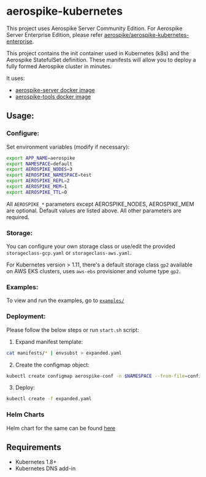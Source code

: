 # aerospike-kubernetes

This project uses Aerospike Server Community Edition. For Aerospike Server Enterprise Edition, please refer [aerospike/aerospike-kubernetes-enterprise](https://github.com/aerospike/aerospike-kubernetes-enterprise). 

This project contains the init container used in Kubernetes (k8s) and the Aerospike StatefulSet definition.
These manifests will allow you to deploy a fully formed Aerospike cluster in minutes.

It uses:

- [aerospike-server docker image](https://hub.docker.com/r/aerospike/aerospike-server)
- [aerospike-tools docker image](https://hub.docker.com/r/aerospike/aerospike-tools)

## Usage:

### Configure:

Set environment variables (modify if necessary):

```sh
export APP_NAME=aerospike
export NAMESPACE=default
export AEROSPIKE_NODES=3
export AEROSPIKE_NAMESPACE=test
export AEROSPIKE_REPL=2
export AEROSPIKE_MEM=1
export AEROSPIKE_TTL=0
```

All `AEROSPIKE_*` parameters except AEROSPIKE\_NODES, AEROSPIKE_MEM are optional. Default values are listed above.
All other parameters are required.

### Storage: 

You can configure your own storage class or use/edit the provided `storageclass-gcp.yaml` or `storageclass-aws.yaml`.

For Kubernetes version > 1.11, there's a default storage class `gp2` available on AWS EKS clusters, uses `aws-ebs` provisioner and volume type `gp2`.

### Examples:

To view and run the examples, go to [`examples/`](examples/)

### Deployment:

Please follow the below steps or run `start.sh` script:

1. Expand manifest template:

```sh
cat manifests/* | envsubst > expanded.yaml
```

2. Create the configmap object:

```sh
kubectl create configmap aerospike-conf -n $NAMESPACE --from-file=configs/
```

3. Deploy:

```sh
kubectl create -f expanded.yaml
```

### Helm Charts

Helm chart for the same can be found [here](helm/)

## Requirements

* Kubernetes 1.8+
* Kubernetes DNS add-in
